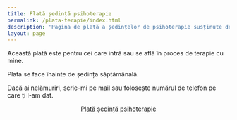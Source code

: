 ```yaml
---
title: Plată ședință psihoterapie 
permalink: /plata-terapie/index.html
description: 'Pagina de plată a ședințelor de psihoterapie susținute de Ștefan Beldie'
layout: page
---
```


Această plată este pentru cei care intră sau se află în proces de terapie cu mine.

Plata se face înainte de ședința săptămânală.

Dacă ai nelămuriri, scrie-mi pe mail sau folosește numărul de telefon pe care ți l-am dat.

<p style="text-align:center;">
      <a href="https://shop.beldie.ro/buy?link=Q9Baf" class="button" data-button-variant="secondary">Plată ședință psihoterapie</a>
      </p>
